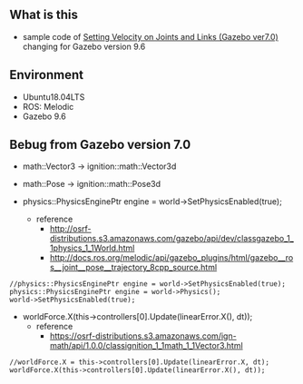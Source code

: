 
## What is this

- sample code of [Setting Velocity on Joints and Links (Gazebo ver7.0)](http://gazebosim.org/tutorials?tut=set_velocity) changing for Gazebo version 9.6

## Environment

- Ubuntu18.04LTS
- ROS: Melodic
- Gazebo 9.6

## Bebug from Gazebo version 7.0

* math::Vector3 -> ignition::math::Vector3d
* math::Pose -> ignition::math::Pose3d

* physics::PhysicsEnginePtr engine = world->SetPhysicsEnabled(true);
    * reference
        * <http://osrf-distributions.s3.amazonaws.com/gazebo/api/dev/classgazebo_1_1physics_1_1World.html>
        * <http://docs.ros.org/melodic/api/gazebo_plugins/html/gazebo__ros__joint__pose__trajectory_8cpp_source.html>

```
//physics::PhysicsEnginePtr engine = world->SetPhysicsEnabled(true);
physics::PhysicsEnginePtr engine = world->Physics();
world->SetPhysicsEnabled(true);
```

* worldForce.X(this->controllers[0].Update(linearError.X(), dt));
    * reference
        * <https://osrf-distributions.s3.amazonaws.com/ign-math/api/1.0.0/classignition_1_1math_1_1Vector3.html>

```
//worldForce.X = this->controllers[0].Update(linearError.X, dt);
worldForce.X(this->controllers[0].Update(linearError.X(), dt));
```




